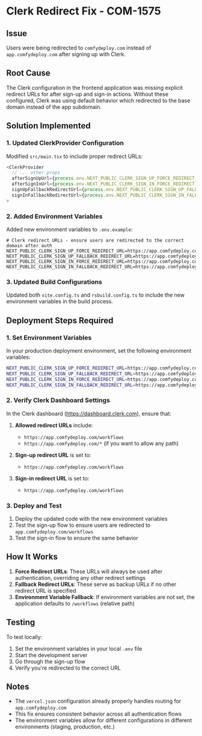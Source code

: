 # Clerk Redirect Fix - COM-1575

## Issue
Users were being redirected to `comfydeploy.com` instead of `app.comfydeploy.com` after signing up with Clerk.

## Root Cause
The Clerk configuration in the frontend application was missing explicit redirect URLs for after sign-up and sign-in actions. Without these configured, Clerk was using default behavior which redirected to the base domain instead of the app subdomain.

## Solution Implemented

### 1. Updated ClerkProvider Configuration
Modified `src/main.tsx` to include proper redirect URLs:

```typescript
<ClerkProvider
  // ... other props
  afterSignUpUrl={process.env.NEXT_PUBLIC_CLERK_SIGN_UP_FORCE_REDIRECT_URL || "/workflows"}
  afterSignInUrl={process.env.NEXT_PUBLIC_CLERK_SIGN_IN_FORCE_REDIRECT_URL || "/workflows"}
  signUpFallbackRedirectUrl={process.env.NEXT_PUBLIC_CLERK_SIGN_UP_FALLBACK_REDIRECT_URL}
  signInFallbackRedirectUrl={process.env.NEXT_PUBLIC_CLERK_SIGN_IN_FALLBACK_REDIRECT_URL}
>
```

### 2. Added Environment Variables
Added new environment variables to `.env.example`:

```env
# Clerk redirect URLs - ensure users are redirected to the correct domain after auth
NEXT_PUBLIC_CLERK_SIGN_UP_FORCE_REDIRECT_URL=https://app.comfydeploy.com/workflows
NEXT_PUBLIC_CLERK_SIGN_UP_FALLBACK_REDIRECT_URL=https://app.comfydeploy.com/workflows
NEXT_PUBLIC_CLERK_SIGN_IN_FORCE_REDIRECT_URL=https://app.comfydeploy.com/workflows
NEXT_PUBLIC_CLERK_SIGN_IN_FALLBACK_REDIRECT_URL=https://app.comfydeploy.com/workflows
```

### 3. Updated Build Configurations
Updated both `vite.config.ts` and `rsbuild.config.ts` to include the new environment variables in the build process.

## Deployment Steps Required

### 1. Set Environment Variables
In your production deployment environment, set the following environment variables:

```bash
NEXT_PUBLIC_CLERK_SIGN_UP_FORCE_REDIRECT_URL=https://app.comfydeploy.com/workflows
NEXT_PUBLIC_CLERK_SIGN_UP_FALLBACK_REDIRECT_URL=https://app.comfydeploy.com/workflows
NEXT_PUBLIC_CLERK_SIGN_IN_FORCE_REDIRECT_URL=https://app.comfydeploy.com/workflows
NEXT_PUBLIC_CLERK_SIGN_IN_FALLBACK_REDIRECT_URL=https://app.comfydeploy.com/workflows
```

### 2. Verify Clerk Dashboard Settings
In the Clerk dashboard (https://dashboard.clerk.com), ensure that:

1. **Allowed redirect URLs** include:
   - `https://app.comfydeploy.com/workflows`
   - `https://app.comfydeploy.com/*` (if you want to allow any path)

2. **Sign-up redirect URL** is set to:
   - `https://app.comfydeploy.com/workflows`

3. **Sign-in redirect URL** is set to:
   - `https://app.comfydeploy.com/workflows`

### 3. Deploy and Test
1. Deploy the updated code with the new environment variables
2. Test the sign-up flow to ensure users are redirected to `app.comfydeploy.com/workflows`
3. Test the sign-in flow to ensure the same behavior

## How It Works

1. **Force Redirect URLs**: These URLs will always be used after authentication, overriding any other redirect settings
2. **Fallback Redirect URLs**: These serve as backup URLs if no other redirect URL is specified
3. **Environment Variable Fallback**: If environment variables are not set, the application defaults to `/workflows` (relative path)

## Testing

To test locally:
1. Set the environment variables in your local `.env` file
2. Start the development server
3. Go through the sign-up flow
4. Verify you're redirected to the correct URL

## Notes

- The `vercel.json` configuration already properly handles routing for `app.comfydeploy.com`
- This fix ensures consistent behavior across all authentication flows
- The environment variables allow for different configurations in different environments (staging, production, etc.)